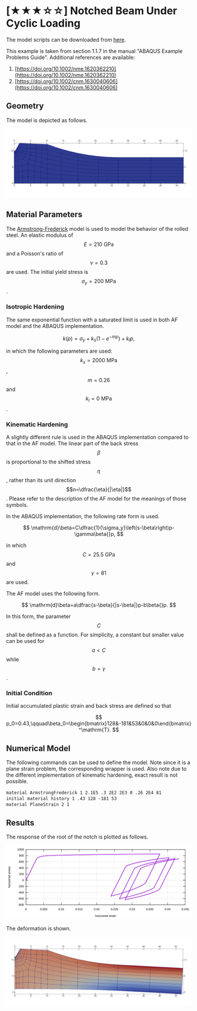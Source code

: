 # [★★★☆☆] Notched Beam Under Cyclic Loading

The model scripts can be downloaded from [here](notched-beam-under-cyclic-loading.zip).

This example is taken from section 1.1.7 in the manual "ABAQUS Example Problems Guide". Additional references are
available:

1. [https://doi.org/10.1002/nme.1620362210](https://doi.org/10.1002/nme.1620362210)
2. [https://doi.org/10.1002/cnm.1630040606](https://doi.org/10.1002/cnm.1630040606)

## Geometry

The model is depicted as follows.

![model geometry](notched-beam-under-cyclic-loading-a.png)

## Material Parameters

The [Armstrong-Frederick](../../../Library/Material/Material3D/vonMises/ArmstrongFrederick.md) model is used to model
the behavior of the rolled steel. An elastic modulus of $$E=210~\mathrm{GPa}$$ and a Poisson's ratio of $$\nu=0.3$$ are
used. The initial yield stress is $$\sigma_y=200~\mathrm{MPa}$$.

### Isotropic Hardening

The same exponential function with a saturated limit is used in both AF model and the ABAQUS implementation.

$$
k(p)=\sigma_y+k_s(1-e^{-mp})+k_lp,
$$

in which the following parameters are used: $$k_s=2000~\mathrm{MPa}$$, $$m=0.26$$ and $$k_l=0~\mathrm{MPa}$$.

### Kinematic Hardening

A slightly different rule is used in the ABAQUS implementation compared to that in the AF model. The linear part of the
back stress $$\beta$$ is proportional to the shifted stress $$\eta$$, rather than its unit direction
$$n=\dfrac{\eta}{|\eta|}$$. Please refer to the description of the AF model for the meanings of those symbols.

In the ABAQUS implementation, the following rate form is used.

$$
\mathrm{d}\beta=C\dfrac{1}{\sigma_y}\left(s-\beta\right)p-\gamma\beta{}p,
$$

in which $$C=25.5~\mathrm{GPa}$$ and $$\gamma=81$$ are used.

The AF model uses the following form.

$$
\mathrm{d}\beta=a\dfrac{s-\beta}{|s-\beta|}p-b\beta{}p.
$$

In this form, the parameter $$C$$ shall be defined as a function. For simplicity, a constant but smaller value can be
used for $$a<C$$ while $$b=\gamma$$.

### Initial Condition

Initial accumulated plastic strain and back stress are defined so that

$$
p_0=0.43,\qquad\beta_0=\begin{bmatrix}128&-181&53&0&0&0\end{bmatrix}^\mathrm{T}.
$$

## Numerical Model

The following commands can be used to define the model. Note since it is a plane strain problem, the corresponding
wrapper is used. Also note due to the different implementation of kinematic hardening, exact result is not possible.

```
material ArmstrongFrederick 1 2.1E5 .3 2E2 2E3 0 .26 2E4 81
initial material history 1 .43 128 -181 53
material PlaneStrain 2 1
```

## Results

The response of the root of the notch is plotted as follows.

![horizontal strain v.s. horizontal stress at the root of the notch](notched-beam-under-cyclic-loading.svg)

The deformation is shown.

![horizontal displacement plot](notched-beam-under-cyclic-loading-b.png)
